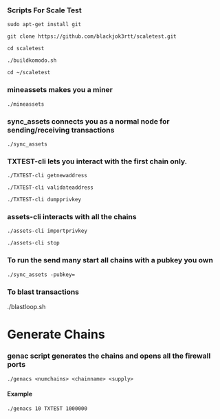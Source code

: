 ### Scripts For Scale Test

`sudo apt-get install git`

`git clone https://github.com/blackjok3rtt/scaletest.git`

`cd scaletest`

`./buildkomodo.sh`

`cd ~/scaletest`

### mineassets makes you a miner

`./mineassets`

### sync_assets connects you as a normal node for sending/receiving transactions

`./sync_assets`

### TXTEST-cli lets you interact with the first chain only.

`./TXTEST-cli getnewaddress`

`./TXTEST-cli validateaddress`

`./TXTEST-cli dumpprivkey`

### assets-cli interacts with all the chains

`./assets-cli importprivkey`

`./assets-cli stop`

### To run the send many start all chains with a pubkey you own

`./sync_assets -pubkey=`

### To blast transactions

./blastloop.sh


# Generate Chains

### genac script generates the chains and opens all the firewall ports

`./genacs <numchains> <chainname> <supply>`

#### Example

`./genacs 10 TXTEST 1000000`

